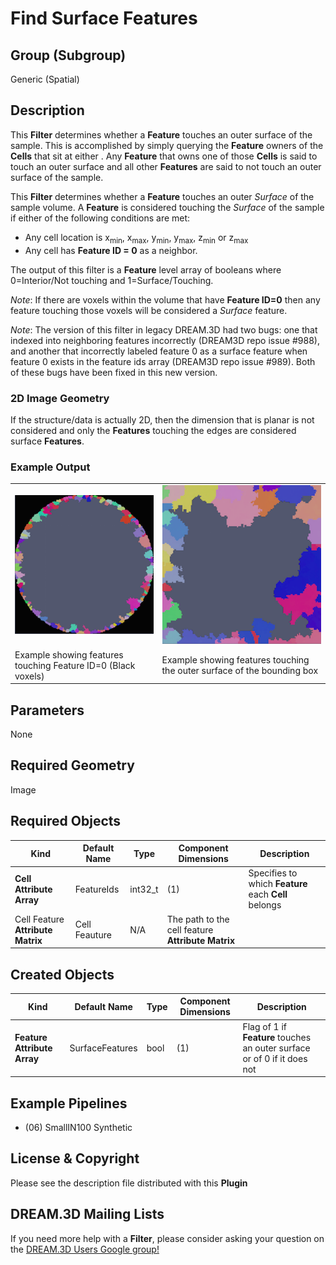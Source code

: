 # Find Surface Features

## Group (Subgroup)

Generic (Spatial)

## Description

This **Filter** determines whether a **Feature** touches an outer surface of the sample. This is accomplished by simply querying the **Feature** owners of the **Cells** that sit at either . Any **Feature** that owns one of those **Cells** is said to touch an outer surface and all other **Features** are said to not touch an outer surface of the sample.

This **Filter** determines whether a **Feature** touches an outer _Surface_ of the sample volume. A **Feature** is considered touching the _Surface_ of the sample if either of the following conditions are met:

+ Any cell location is x<sub>min</sub>, x<sub>max</sub>, y<sub>min</sub>, y<sub>max</sub>, z<sub>min</sub> or z<sub>max</sub>
+ Any cell has **Feature ID = 0** as a neighbor.

The output of this filter is a **Feature** level array of booleans where 0=Interior/Not touching and 1=Surface/Touching.

_Note_: If there are voxels within the volume that have **Feature ID=0** then any feature touching those voxels will be considered a _Surface_ feature.

_Note_: The version of this filter in legacy DREAM.3D had two bugs: one that indexed into neighboring features incorrectly (DREAM3D repo issue #988), and another that incorrectly labeled feature 0 as a surface feature when feature 0 exists in the feature ids array (DREAM3D repo issue #989). Both of these bugs have been fixed in this new version.

### 2D Image Geometry

If the structure/data is actually 2D, then the dimension that is planar is not considered and only the **Features** touching the edges are considered surface **Features**.

### Example Output

|  |   |
|-------|--------|
| ![FindSurfaceFeatures_Cylinder](Images/FindSurfaceFeatures_Cylinder.png) |  ![FindSurfaceFeatures_Square](Images/FindSurfaceFeatures_Square.png) |
| Example showing features touching Feature ID=0 (Black voxels) | Example showing features touching the outer surface of the bounding box |

## Parameters

None

## Required Geometry

Image

## Required Objects

| Kind | Default Name | Type | Component Dimensions | Description |
|------|--------------|------|----------------------|-------------|
| **Cell Attribute Array** | FeatureIds | int32_t | (1) | Specifies to which **Feature** each **Cell** belongs |
| Cell Feature **Attribute Matrix** | Cell Feauture | N/A | The path to the cell feature **Attribute Matrix** |

## Created Objects

| Kind | Default Name | Type | Component Dimensions | Description |
|------|--------------|------|----------------------|-------------|
| **Feature Attribute Array** | SurfaceFeatures | bool | (1) | Flag of 1 if **Feature** touches an outer surface or of 0 if it does not |

## Example Pipelines

+ (06) SmallIN100 Synthetic

## License & Copyright

Please see the description file distributed with this **Plugin**

## DREAM.3D Mailing Lists

If you need more help with a **Filter**, please consider asking your question on the [DREAM.3D Users Google group!](https://groups.google.com/forum/?hl=en#!forum/dream3d-users)
